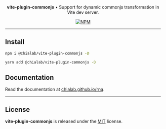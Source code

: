 <p align="center">
    <strong>vite-plugin-commonjs</strong> • Support for dynamic commonjs transformation in Vite dev server.
</p>

<p align="center">
    <a href="https://www.npmjs.com/package/@chialab/vite-plugin-commonjs"><img alt="NPM" src="https://img.shields.io/npm/v/@chialab/vite-plugin-commonjs.svg?style=flat-square"></a>
</p>

---

## Install

```sh
npm i @chialab/vite-plugin-commonjs -D
```

```sh
yarn add @chialab/vite-plugin-commonjs -D
```

## Documentation

Read the documentation at [chialab.github.io/rna](https://chialab.github.io/rna/guide/vite-plugin-commonjs).

---

## License

**vite-plugin-commonjs** is released under the [MIT](https://github.com/chialab/rna/blob/main/packages/vite-plugin-commonjs/LICENSE) license.
